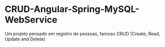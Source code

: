 # CRUD-Angular-Spring-MySQL-WebService
Um projeto pensado em registro de pessoas, famoso CRUD  (Create, Read, Update and Delete)
